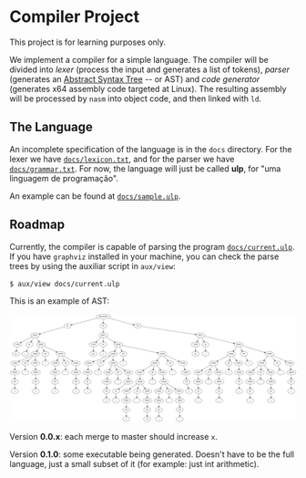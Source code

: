 # Compiler Project

This project is for learning purposes only.

We implement a compiler for a simple language. The compiler will be divided
into *lexer* (process the input and generates a list of tokens), *parser*
(generates an 
[Abstract Syntax Tree](https://en.wikipedia.org/wiki/Abstract_syntax_tree)
-- or AST) and *code generator* (generates x64 assembly code targeted at
Linux). The resulting assembly will be processed by `nasm` into object 
code, and then linked with `ld`.

## The Language

An incomplete specification of the language is in the `docs`
directory. For the lexer we have [`docs/lexicon.txt`](docs/lexicon.txt), and
for the parser we have [`docs/grammar.txt`](docs/grammar.txt). For now,
the language will just be called **ulp**, for "uma linguagem de programação".

An example can be found at [`docs/sample.ulp`](docs/sample.ulp).

## Roadmap

Currently, the compiler is capable of parsing the program
[`docs/current.ulp`](docs/current.ulp). If you have `graphviz` installed in
your machine, you can check the parse trees by using the auxiliar script 
in `aux/view`:

    $ aux/view docs/current.ulp

This is an example of AST:

![AST](docs/ast.png)

Version **0.0.x**: each merge to master should increase `x`.

Version **0.1.0**: some executable being generated. Doesn't have to be the
full language, just a small subset of it (for example: just int arithmetic).
